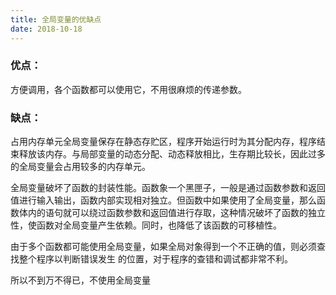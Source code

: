 ```yaml
---
title: 全局变量的优缺点
date: 2018-10-18
---
```


### 优点：

方便调用，各个函数都可以使用它，不用很麻烦的传递参数。

### 缺点：

占用内存单元全局变量保存在静态存贮区，程序开始运行时为其分配内存，程序结束释放该内存。与局部变量的动态分配、动态释放相比，生存期比较长，因此过多的全局变量会占用较多的内存单元。

全局变量破坏了函数的封装性能。函数象一个黑匣子，一般是通过函数参数和返回值进行输入输出，函数内部实现相对独立。但函数中如果使用了全局变量，那么函数体内的语句就可以绕过函数参数和返回值进行存取，这种情况破坏了函数的独立性，使函数对全局变量产生依赖。同时，也降低了该函数的可移植性。

由于多个函数都可能使用全局变量，如果全局对象得到一个不正确的值，则必须查找整个程序以判断错误发生 的位置，对于程序的查错和调试都非常不利。

所以不到万不得已，不使用全局变量
